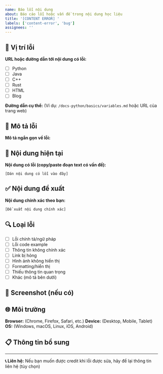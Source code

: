 ```yaml
---
name: Báo lỗi nội dung
about: Báo cáo lỗi hoặc vấn đề trong nội dung học liệu
title: '[CONTENT ERROR] '
labels: ['content-error', 'bug']
assignees: ''
---
```


## 📍 Vị trí lỗi
**URL hoặc đường dẫn tới nội dung có lỗi:**
- [ ] Python
- [ ] Java
- [ ] C++
- [ ] Rust
- [ ] HTML
- [ ] Blog

**Đường dẫn cụ thể:** 
(Ví dụ: `/docs-python/basics/variables.md` hoặc URL của trang web)

## 🐛 Mô tả lỗi
**Mô tả ngắn gọn về lỗi:**
<!-- Hãy mô tả rõ ràng lỗi bạn phát hiện -->

## 📝 Nội dung hiện tại
**Nội dung có lỗi (copy/paste đoạn text có vấn đề):**
```
[Dán nội dung có lỗi vào đây]
```

## ✅ Nội dung đề xuất
**Nội dung chính xác theo bạn:**
```
[Đề xuất nội dung chính xác]
```

## 🔍 Loại lỗi
- [ ] Lỗi chính tả/ngữ pháp
- [ ] Lỗi code example
- [ ] Thông tin không chính xác
- [ ] Link bị hỏng
- [ ] Hình ảnh không hiển thị
- [ ] Formatting/hiển thị
- [ ] Thiếu thông tin quan trọng
- [ ] Khác (mô tả bên dưới)

## 📸 Screenshot (nếu có)
<!-- Đính kèm screenshot để minh họa lỗi -->

## 🌐 Môi trường
**Browser:** (Chrome, Firefox, Safari, etc.)
**Device:** (Desktop, Mobile, Tablet)
**OS:** (Windows, macOS, Linux, iOS, Android)

## 📋 Thông tin bổ sung
<!-- Bất kỳ thông tin nào khác mà bạn nghĩ sẽ hữu ích -->

---
**📞 Liên hệ:** Nếu bạn muốn được credit khi lỗi được sửa, hãy để lại thông tin liên hệ (tùy chọn)
